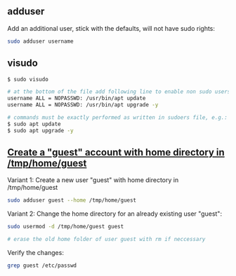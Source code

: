 ## adduser

Add an additional user, stick with the defaults, will not have sudo rights:

```bash
sudo adduser username
```

## visudo

```bash
$ sudo visudo

# at the bottom of the file add following line to enable non sudo users to update and upgrade system
username ALL = NOPASSWD: /usr/bin/apt update
username ALL = NOPASSWD: /usr/bin/apt upgrade -y

# commands must be exactly performed as written in sudoers file, e.g.:
$ sudo apt update
$ sudo apt upgrade -y
```

## [Create a "guest" account with home directory in /tmp/home/guest](https://www.tutorialspoint.com/how-to-change-the-default-home-directory-of-a-user-on-linux)

Variant 1: Create a new user "guest" with home directory in /tmp/home/guest

```bash
sudo adduser guest --home /tmp/home/guest
```

Variant 2: Change the home directory for an already existing user "guest":

```bash
sudo usermod -d /tmp/home/guest guest

# erase the old home folder of user guest with rm if neccessary
```

Verify the changes:

```bash
grep guest /etc/passwd
```
